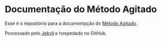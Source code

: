 # Documentação do Método Agitado

Esse é o repositório para a documentação do [Método Agitado](http://agitado.luthiano.com).

Processado pelo [Jekyll](http://github.com/jekyll/jekyll) e hospedado no GitHub.
